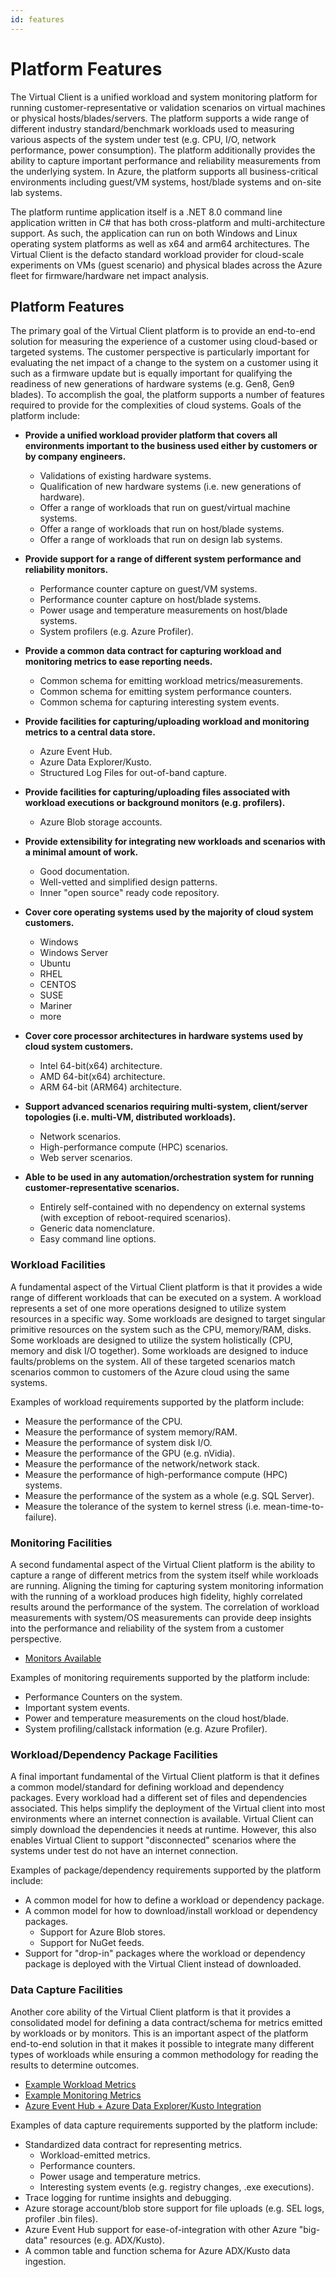 ```yaml
---
id: features
---
```


# Platform Features
The Virtual Client is a unified workload and system monitoring platform for running customer-representative or validation scenarios on virtual machines or physical hosts/blades/servers. 
The platform supports a wide range of different industry standard/benchmark workloads used to measuring various aspects of the system under test (e.g. CPU, I/O, network performance, power consumption). 
The platform additionally provides the ability to capture important performance and reliability measurements from the underlying system. In Azure, the platform supports all business-critical 
environments including guest/VM systems, host/blade systems and on-site lab systems.

The platform runtime application itself is a .NET 8.0 command line application written in C# that has both cross-platform and multi-architecture support. As such, the application can run on both 
Windows and Linux operating system platforms as well as x64 and arm64 architectures. The Virtual Client is the defacto standard workload provider for cloud-scale 
experiments on VMs (guest scenario) and physical blades across the Azure fleet for firmware/hardware net impact analysis.

## Platform Features
The primary goal of the Virtual Client platform is to provide an end-to-end solution for measuring the experience of a customer using cloud-based or targeted systems. The customer perspective
is particularly important for evaluating the net impact of a change to the system on a customer using it such as a firmware update but is equally important for qualifying the readiness of new generations of 
hardware systems (e.g. Gen8, Gen9 blades). To accomplish the goal, the platform supports a number of features required to provide for the complexities of cloud systems.
Goals of the platform include:

* **Provide a unified workload provider platform that covers all environments important to the business used either by customers or by company engineers.**
  * Validations of existing hardware systems.
  * Qualification of new hardware systems (i.e. new generations of hardware).
  * Offer a range of workloads that run on guest/virtual machine systems.
  * Offer a range of workloads that run on host/blade systems.
  * Offer a range of workloads that run on design lab systems.

* **Provide support for a range of different system performance and reliability monitors.**
  * Performance counter capture on guest/VM systems.
  * Performance counter capture on host/blade systems.
  * Power usage and temperature measurements on host/blade systems.
  * System profilers (e.g. Azure Profiler).

* **Provide a common data contract for capturing workload and monitoring metrics to ease reporting needs.**
  * Common schema for emitting workload metrics/measurements.
  * Common schema for emitting system performance counters.
  * Common schema for capturing interesting system events.

* **Provide facilities for capturing/uploading workload and monitoring metrics to a central data store.**
  * Azure Event Hub.
  * Azure Data Explorer/Kusto.
  * Structured Log Files for out-of-band capture.

* **Provide facilities for capturing/uploading files associated with workload executions or background monitors (e.g. profilers).**
  * Azure Blob storage accounts.

* **Provide extensibility for integrating new workloads and scenarios with a minimal amount of work.**
  * Good documentation.
  * Well-vetted and simplified design patterns.
  * Inner "open source" ready code repository.

* **Cover core operating systems used by the majority of cloud system customers.**
  * Windows
  * Windows Server
  * Ubuntu
  * RHEL
  * CENTOS
  * SUSE
  * Mariner
  * more

* **Cover core processor architectures in hardware systems used by cloud system customers.**
  * Intel 64-bit(x64) architecture.
  * AMD 64-bit(x64) architecture.
  * ARM 64-bit (ARM64) architecture.

* **Support advanced scenarios requiring multi-system, client/server topologies (i.e. multi-VM, distributed workloads).**
  * Network scenarios.
  * High-performance compute (HPC) scenarios.
  * Web server scenarios.

* **Able to be used in any automation/orchestration system for running customer-representative scenarios.**
  * Entirely self-contained with no dependency on external systems (with exception of reboot-required scenarios).
  * Generic data nomenclature.
  * Easy command line options.

### Workload Facilities
A fundamental aspect of the Virtual Client platform is that it provides a wide range of different workloads that can be executed on a system. A workload represents
a set of one more operations designed to utilize system resources in a specific way. Some workloads are designed to target singular primitive resources on the system
such as the CPU, memory/RAM, disks. Some workloads are designed to utilize the system holistically (CPU, memory and disk I/O together). Some workloads are designed to
induce faults/problems on the system. All of these targeted scenarios match scenarios common to customers of the Azure cloud using the same systems.

Examples of workload requirements supported by the platform include:

* Measure the performance of the CPU.
* Measure the performance of system memory/RAM.
* Measure the performance of system disk I/O.
* Measure the performance of the GPU (e.g. nVidia). 
* Measure the performance of the network/network stack.
* Measure the performance of high-performance compute (HPC) systems.
* Measure the performance of the system as a whole (e.g. SQL Server).
* Measure the tolerance of the system to kernel stress (i.e. mean-time-to-failure).

### Monitoring Facilities
A second fundamental aspect of the Virtual Client platform is the ability to capture a range of different metrics from the system itself while workloads are running. Aligning the
timing for capturing system monitoring information with the running of a workload produces high fidelity, highly correlated results around the performance of the system. The correlation
of workload measurements with system/OS measurements can provide deep insights into the performance and reliability of the system from a customer perspective.

* [Monitors Available](../monitors/0200-monitor-profiles.md)  

Examples of monitoring requirements supported by the platform include:

* Performance Counters on the system.
* Important system events.
* Power and temperature measurements on the cloud host/blade.
* System profiling/callstack information (e.g. Azure Profiler).

### Workload/Dependency Package Facilities
A final important fundamental of the Virtual Client platform is that it defines a common model/standard for defining workload and dependency packages. Every workload had a different
set of files and dependencies associated. This helps simplify the deployment of the Virtual client into most environments where an internet connection is available. Virtual Client can
simply download the dependencies it needs at runtime. However, this also enables Virtual Client to support "disconnected" scenarios where the systems under test do not have an internet
connection.

Examples of package/dependency requirements supported by the platform include:

* A common model for how to define a workload or dependency package.
* A common model for how to download/install workload or dependency packages.
  * Support for Azure Blob stores.
  * Support for NuGet feeds.
* Support for "drop-in" packages where the workload or dependency package is deployed with the Virtual Client instead of downloaded.

### Data Capture Facilities
Another core ability of the Virtual Client platform is that it provides a consolidated model for defining a data contract/schema for metrics emitted by workloads or by
monitors. This is an important aspect of the platform end-to-end solution in that it makes it possible to integrate many different types of workloads while ensuring a
common methodology for reading the results to determine outcomes.

* [Example Workload Metrics](../workloads/diskspd/diskspd.md)  
* [Example Monitoring Metrics](../monitors/0100-perf-counter-metrics.md)  
* [Azure Event Hub + Azure Data Explorer/Kusto Integration](../guides/0610-integration-event-hub.md)

Examples of data capture requirements supported by the platform include:

* Standardized data contract for representing metrics.
  * Workload-emitted metrics.
  * Performance counters.
  * Power usage and temperature metrics.
  * Interesting system events (e.g. registry changes, .exe executions).
* Trace logging for runtime insights and debugging.
* Azure storage account/blob store support for file uploads (e.g. SEL logs, profiler .bin files).
* Azure Event Hub support for ease-of-integration with other Azure "big-data" resources (e.g. ADX/Kusto).
* A common table and function schema for Azure ADX/Kusto data ingestion.
